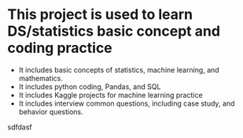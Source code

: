 # This project is used to learn DS/statistics basic concept and coding practice

- It includes basic concepts of statistics, machine learning, and mathematics.
- It includes python coding, Pandas, and SQL
- It includes Kaggle projects for machine learning practice
- It includes interview common questions, including case study, and behavior questions.

sdfdasf